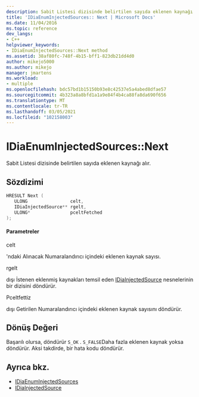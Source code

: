 ```yaml
---
description: Sabit Listesi dizisinde belirtilen sayıda eklenen kaynağı alır.
title: 'IDiaEnumInjectedSources:: Next | Microsoft Docs'
ms.date: 11/04/2016
ms.topic: reference
dev_langs:
- C++
helpviewer_keywords:
- IDiaEnumInjectedSources::Next method
ms.assetid: 38af80fc-748f-4b15-bff1-823db21dd4d0
author: mikejo5000
ms.author: mikejo
manager: jmartens
ms.workload:
- multiple
ms.openlocfilehash: bdc57bd1b15150b93e8c42537e5a4abed8dfae57
ms.sourcegitcommit: 4b323a8a8bfd1a1a9e84f4b4ca88fa8da690f656
ms.translationtype: MT
ms.contentlocale: tr-TR
ms.lasthandoff: 03/05/2021
ms.locfileid: "102158003"
---
```

# <a name="idiaenuminjectedsourcesnext"></a>IDiaEnumInjectedSources::Next
Sabit Listesi dizisinde belirtilen sayıda eklenen kaynağı alır.

## <a name="syntax"></a>Sözdizimi

```C++
HRESULT Next ( 
   ULONG                celt,
   IDiaInjectedSource** rgelt,
   ULONG*               pceltFetched
);
```

#### <a name="parameters"></a>Parametreler
 celt

'ndaki Alınacak Numaralandırıcı içindeki eklenen kaynak sayısı.

 rgelt

dışı İstenen eklenmiş kaynakları temsil eden [IDiaInjectedSource](../../debugger/debug-interface-access/idiainjectedsource.md) nesnelerinin bir dizisini döndürür.

 Pceltfettiz

dışı Getirilen Numaralandırıcı içindeki eklenen kaynak sayısını döndürür.

## <a name="return-value"></a>Dönüş Değeri
 Başarılı olursa, döndürür `S_OK` . `S_FALSE`Daha fazla eklenen kaynak yoksa döndürür. Aksi takdirde, bir hata kodu döndürür.

## <a name="see-also"></a>Ayrıca bkz.
- [IDiaEnumInjectedSources](../../debugger/debug-interface-access/idiaenuminjectedsources.md)
- [IDiaInjectedSource](../../debugger/debug-interface-access/idiainjectedsource.md)
